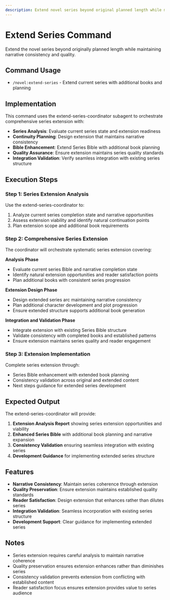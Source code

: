 ```yaml
---
description: Extend novel series beyond original planned length while maintaining consistency
---
```


# Extend Series Command  

Extend the novel series beyond originally planned length while maintaining narrative consistency and quality.

## Command Usage

- `/novel:extend-series` - Extend current series with additional books and planning

## Implementation

This command uses the extend-series-coordinator subagent to orchestrate comprehensive series extension with:

- **Series Analysis**: Evaluate current series state and extension readiness
- **Continuity Planning**: Design extension that maintains narrative consistency
- **Bible Enhancement**: Extend Series Bible with additional book planning
- **Quality Assurance**: Ensure extension maintains series quality standards
- **Integration Validation**: Verify seamless integration with existing series structure

## Execution Steps

### Step 1: Series Extension Analysis

Use the extend-series-coordinator to:
1. Analyze current series completion state and narrative opportunities
2. Assess extension viability and identify natural continuation points
3. Plan extension scope and additional book requirements

### Step 2: Comprehensive Series Extension

The coordinator will orchestrate systematic series extension covering:

**Analysis Phase**
- Evaluate current series Bible and narrative completion state
- Identify natural extension opportunities and reader satisfaction points  
- Plan additional books with consistent series progression

**Extension Design Phase**
- Design extended series arc maintaining narrative consistency
- Plan additional character development and plot progression
- Ensure extended structure supports additional book generation

**Integration and Validation Phase**
- Integrate extension with existing Series Bible structure
- Validate consistency with completed books and established patterns
- Ensure extension maintains series quality and reader engagement

### Step 3: Extension Implementation

Complete series extension through:
- Series Bible enhancement with extended book planning
- Consistency validation across original and extended content
- Next steps guidance for extended series development

## Expected Output

The extend-series-coordinator will provide:

1. **Extension Analysis Report** showing series extension opportunities and viability
2. **Enhanced Series Bible** with additional book planning and narrative expansion
3. **Consistency Validation** ensuring seamless integration with existing series
4. **Development Guidance** for implementing extended series structure

## Features

- **Narrative Consistency**: Maintain series coherence through extension
- **Quality Preservation**: Ensure extension maintains established quality standards
- **Reader Satisfaction**: Design extension that enhances rather than dilutes series
- **Integration Validation**: Seamless incorporation with existing series structure
- **Development Support**: Clear guidance for implementing extended series

## Notes

- Series extension requires careful analysis to maintain narrative coherence
- Quality preservation ensures extension enhances rather than diminishes series
- Consistency validation prevents extension from conflicting with established content
- Reader satisfaction focus ensures extension provides value to series audience